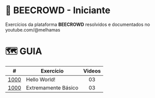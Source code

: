# 🐝 BEECROWD - Iniciante

Exercícios da plataforma **BEECROWD** resolvidos e documentados no youtube.com/@melhamas

#  🗺️ GUIA

|                                             #                                              | Exercício           | Videos |
| :----------------------------------------------------------------------------------------: | ------------------- | :----: |
| <a href="https://github.com/melhamasio/beecrowd/blob/main/iniciante/1000/1000.py">1000</a> | Hello World!        |   03   |
| <a href="https://github.com/melhamasio/beecrowd/blob/main/iniciante/1001/1001.py">1000</a> | Extremamente Básico |   03   |

